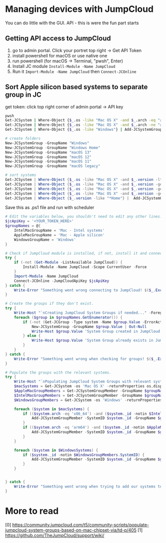 # Managing devices with JumpCloud
You can do little with the GUI. API - this is were the fun part starts

## Getting API access to JumpCloud
1. go to admin portal. Click your portret top right -> Get API Token
2. install powershell for macOS or use native one
3. run powershell (for macOS -> Terminal, "pwsh", Enter)
4. Install JC module ```Install-Module -Name JumpCloud```
5. Run it ```Import-Module -Name JumpCloud``` then ```Connect-JCOnline```
## Sort Apple silicon based systems to separate group in JC



get token: click top right corner of admin portal -> API key

```bash
pwsh
Get-JCSystem | Where-Object {$_.os -like "Mac OS X" -and $_.arch -eq "arm64"} | Add-JCSystemGroupMember -GroupName "Mac - Apple silicon"
Get-JCSystem | Where-Object {$_.os -like "Mac OS X" -and $_.arch -ne "arm64"} | Add-JCSystemGroupMember -GroupName "Mac - Intel systems"
Get-JCSystem | Where-Object {$_.os -like "Windows"} | Add-JCSystemGroupMember -GroupName "Windows"
```
```powershell
# create folders
New-JCSystemGroup -GroupName "Windows"
New-JCSystemGroup -GroupName "Windows Home"
New-JCSystemGroup -GroupName "macOS 13"
New-JCSystemGroup -GroupName "macOS 12"
New-JCSystemGroup -GroupName "macOS 11"
New-JCSystemGroup -GroupName "macOS legacy"

# sort systems
Get-JCSystem | Where-Object {$_.os -like "Mac OS X" -and $_.version -lt 11} | Add-JCSystemGroupMember -GroupName "macOS legacy"
Get-JCSystem | Where-Object {$_.os -like "Mac OS X" -and $_.version -ge 11 -and $_.version -lt 12} | Add-JCSystemGroupMember -GroupName "macOS 11"
Get-JCSystem | Where-Object {$_.os -like "Mac OS X" -and $_.version -ge 12 -and $_.version -lt 13} | Add-JCSystemGroupMember -GroupName "macOS 12"
Get-JCSystem | Where-Object {$_.os -like "Mac OS X" -and $_.version -ge 13 -and $_.version -lt 14} | Add-JCSystemGroupMember -GroupName "macOS 13"
Get-JCSystem | Where-Object {$_.version -like "*Home"} |  Add-JCSystemGroupMember -GroupName "Windows Home"
```


Save this as .ps1 file and run with scheduler

```powershell
# Edit the variables below, you shouldn't need to edit any other lines.
$jcApiKey = '<YOUR_TOKEN_HERE>'
$groupNames = @{
    IntelMacGroupName = 'Mac - Intel systems'
    AppleMacGroupName = 'Mac - Apple silicon'
    WindowsGroupName = 'Windows'
}

# Check if JumpCloud module is installed, if not, install it and connect.
try {
    if (-not (Get-Module -ListAvailable JumpCloud)) {
        Install-Module -Name JumpCloud -Scope CurrentUser -Force
    }
    Import-Module -Name JumpCloud
    Connect-JCOnline -JumpCloudApiKey $jcApiKey
} catch {
    Write-Error "Something went wrong connecting to JumpCloud! $($_.Exception.Message)" -ErrorAction Stop
}

# Create the groups if they don't exist.
try {
    Write-Host "`nCreating JumpCloud System Groups if needed..." -ForegroundColor Green
    foreach ($group in $groupNames.GetEnumerator()) {
        if (-not (Get-JCGroup -Type system -Name $group.Value -ErrorAction SilentlyContinue)) {
            New-JCSystemGroup -GroupName $group.Value | Out-Null
            Write-Host $group.Value 'System Group created in JumpCloud.'
        } else {
            Write-Host $group.Value 'System Group already exists in JumpCloud.'
        }
    }
} catch {
    Write-Error "Something went wrong when checking for groups! $($_.Exception.Message)" -ErrorAction Stop
}

# Populate the groups with the relevant systems.
try {
    Write-Host "`nPopulating JumpCloud System Groups with relevant systems..." -ForegroundColor Green
    $macSystems = Get-JCSystem -os 'Mac OS X' -returnProperties os,displayName,arch | Sort-Object arch
    $AppleMacGroupMembers = Get-JCSystemGroupMember -GroupName $groupNames.AppleMacGroupName
    $IntelMacGroupMembers = Get-JCSystemGroupMember -GroupName $groupNames.IntelMacGroupName
    $WindowsGroupMembers = Get-JCSystem -os 'Windows' -returnProperties os,displayName | Sort-Object os

    foreach ($system in $macSystems) {
        if (($system.arch -eq 'x86_64') -and ($system._id -notin $IntelMacGroupMembers.SystemID)) {
            Add-JCSystemGroupMember -SystemID $system._id -GroupName $groupNames.IntelMacGroupName
        }
        if (($system.arch -eq 'arm64') -and ($system._id -notin $AppleMacGroupMembers.SystemID)) {
            Add-JCSystemGroupMember -SystemID $system._id -GroupName $groupNames.AppleMacGroupName
        }
    }

    foreach ($system in $WindowsSystems) {
        if ($system._id -notin $WindowsGroupMembers.SystemID) {
            Add-JCSystemGroupMember -SystemID $system._id -GroupName $groupNames.WindowsGroupName
        }
    }


} catch {
    Write-Error "Something went wrong when trying to add our systems to the groups! $($_.Exception.Message)" -ErrorAction Stop
}
```

# More to read
[0] https://community.jumpcloud.com/t5/community-scripts/populate-jumpcloud-system-groups-based-on-mac-chipset-via/td-p/405
[1] https://github.com/TheJumpCloud/support/wiki/
